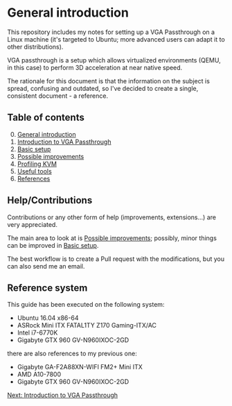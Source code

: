 # General introduction

This repository includes my notes for setting up a VGA Passthrough on a Linux machine (it's targeted to Ubuntu; more advanced users can adapt it to other distributions).

VGA passthrough is a setup which allows virtualized environments (QEMU, in this case) to perform 3D acceleration at near native speed.

The rationale for this document is that the information on the subject is spread, confusing and outdated, so I've decided to create a single, consistent document - a reference.

## Table of contents

0. [General introduction](#general-introduction)
1. [Introduction to VGA Passthrough](01_INTRODUCTION_TO_VGA_PASSTHROUGH.md)
2. [Basic setup](02_BASIC_SETUP.md)
3. [Possible improvements](03_POSSIBLE_IMPROVEMENTS.md)
4. [Profiling KVM](04_PROFILING_KVM.md)
5. [Useful tools](05_USEFUL_TOOLS.md)
6. [References](06_REFERENCES.md)

## Help/Contributions

Contributions or any other form of help (improvements, extensions...) are very appreciated.

The main area to look at is [Possible improvements](03_POSSIBLE_IMPROVEMENTS.md); possibly, minor things can be improved in [Basic setup](02_BASIC_SETUP.md).

The best workflow is to create a Pull request with the modifications, but you can also send me an email.

## Reference system

This guide has been executed on the following system:

- Ubuntu 16.04 x86-64
- ASRock Mini ITX FATAL1TY Z170 Gaming-ITX/AC
- Intel i7-6770K
- Gigabyte GTX 960 GV-N960IXOC-2GD

there are also references to my previous one:

- Gigabyte GA-F2A88XN-WIFI FM2+ Mini ITX
- AMD A10-7800
- Gigabyte GTX 960 GV-N960IXOC-2GD

[Next: Introduction to VGA Passthrough](01_INTRODUCTION_TO_VGA_PASSTHROUGH.md)
